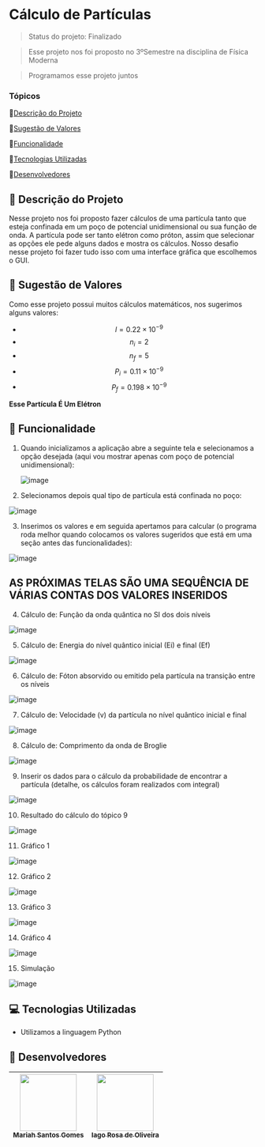 # Cálculo de Partículas

> Status do projeto: Finalizado

> Esse projeto nos foi proposto no 3ºSemestre na disciplina de Física Moderna

> Programamos esse projeto juntos

### Tópicos

🔹[Descrição do Projeto](#pencil-descrição-do-projeto)

🔹[Sugestão de Valores](#triangular_ruler-sugestão-de-valores)

🔹[Funcionalidade](#mag_right-funcionalidade)

🔹[Tecnologias Utilizadas](#computer-tecnologias-utilizadas)

🔹[Desenvolvedores](#busts_in_silhouette-desenvolvedores)

## :pencil: Descrição do Projeto
Nesse projeto nos foi proposto fazer cálculos de uma partícula tanto que esteja confinada em um poço de potencial unidimensional ou sua função de onda. A partícula pode ser tanto elétron como próton, assim que selecionar as opções ele pede alguns dados e mostra os cálculos. Nosso desafio nesse projeto foi fazer tudo isso com uma interface gráfica que escolhemos o GUI.

## :triangular_ruler: Sugestão de Valores
Como esse projeto possui muitos cálculos matemáticos, nos sugerimos alguns valores:

- $$l = 0.22 \times 10^{-9}$$
- $$n_{i} = 2$$
- $$n_{f} = 5$$
- $$P_{i} = 0.11 \times 10^{-9}$$
- $$P_{f} = 0.198 \times 10^{-9}$$
  
**Esse Partícula É Um Elétron**  

## :mag_right: Funcionalidade
1. Quando inicializamos a aplicação abre a seguinte tela e selecionamos a opção desejada (aqui vou mostrar apenas com poço de potencial unidimensional):

   ![image](https://github.com/user-attachments/assets/bc430461-3e03-4f59-b3ce-d64ca89cc26c)

2. Selecionamos depois qual tipo de partícula está confinada no poço:

  ![image](https://github.com/user-attachments/assets/ab0fc759-c53c-4d3f-8cb2-ec949c0f92c9)

3. Inserimos os valores e em seguida apertamos para calcular (o programa roda melhor quando colocamos os valores sugeridos que está em uma seção antes das funcionalidades):

  ![image](https://github.com/user-attachments/assets/1566cc89-f8e6-4025-bccf-910c91588cd5)

## AS PRÓXIMAS TELAS SÃO UMA SEQUÊNCIA DE VÁRIAS CONTAS DOS VALORES INSERIDOS ##

4. Cálculo de: Função da onda quântica no SI dos dois níveis

  ![image](https://github.com/user-attachments/assets/815f77f6-aca6-441a-aafd-53746556b801)

5. Cálculo de: Energia do nível quântico inicial (Ei) e final (Ef)

![image](https://github.com/user-attachments/assets/375bea62-b7bc-4ed9-80c5-951ba80d03fa)

6. Cálculo de: Fóton absorvido ou emitido pela partícula na transição entre os níveis

![image](https://github.com/user-attachments/assets/67159cab-4547-4134-9026-86df567a8296)

7. Cálculo de: Velocidade (v) da partícula no nível quântico inicial e final

![image](https://github.com/user-attachments/assets/72cf62ae-668c-4bf7-8bb9-0cf115b1df70)

8. Cálculo de: Comprimento da onda de Broglie

![image](https://github.com/user-attachments/assets/53f957e8-b676-482a-ab3c-ff7502decc36)

9. Inserir os dados para o cálculo da probabilidade de encontrar a partícula (detalhe, os cálculos foram realizados com integral)

![image](https://github.com/user-attachments/assets/0ade46a1-ade5-4c48-bd6a-87c1bf8a287f)

10. Resultado do cálculo do tópico 9

![image](https://github.com/user-attachments/assets/48f83867-ffe6-49ab-9125-915f7e517cd6)

11. Gráfico 1

![image](https://github.com/user-attachments/assets/56fca4b2-f3aa-4d28-9911-ae45bd955fa7)

12. Gráfico 2

![image](https://github.com/user-attachments/assets/12f82087-769f-4160-a92b-328cec165309)

13. Gráfico 3

![image](https://github.com/user-attachments/assets/b80a93c7-ec9f-4e55-829f-89b5b43f6911)

14. Gráfico 4

![image](https://github.com/user-attachments/assets/2e192e29-9806-4ad7-aab9-8768d59f4625)

15. Simulação

![image](https://github.com/user-attachments/assets/51661d88-c7c9-4bf8-aba9-b1f561844947)

## :computer: Tecnologias Utilizadas
- Utilizamos a linguagem Python

## :busts_in_silhouette: Desenvolvedores
| [<img loading="lazy" src="https://github.com/Mariah-Gomes/ProjetoCompMovel1/assets/141663285/e6827fd1-d8fe-4740-b6fc-fbbfccd05752" width=115><br><sub>Mariah Santos Gomes</sub>](https://github.com/Mariah-Gomes) | [<img loading="lazy" src="https://github.com/Mariah-Gomes/ProjetoCompMovel1/assets/141663285/66d7e656-b9e4-43b7-94fa-931b736df881" width=115><br><sub>Iago Rosa de Oliveira</sub>](https://github.com/iagorosa28) |
| :---: | :---: |
